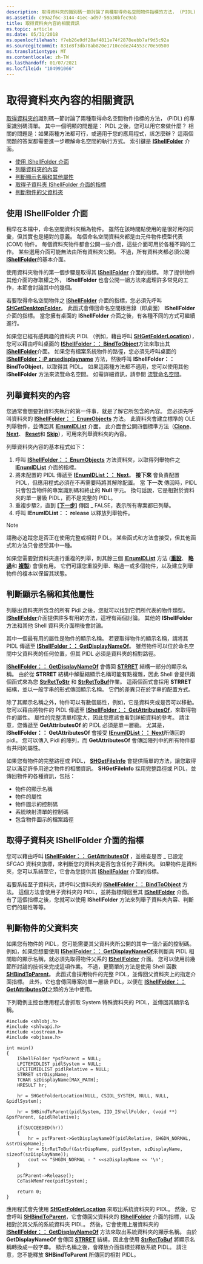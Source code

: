 ```yaml
---
description: 取得資料夾的識別碼一節討論了兩種取得命名空間物件指標的方法， (PIDL) 的專案識別碼清單。
ms.assetid: c99a2f6c-3144-41ec-ad97-59a30bfec9ab
title: 取得資料夾內容的相關資訊
ms.topic: article
ms.date: 05/31/2018
ms.openlocfilehash: f7eb26e9df28af4811e74f2878eebb7af9d5c92a
ms.sourcegitcommit: 831e8f3db78ab820e1710cede244553c70e50500
ms.translationtype: MT
ms.contentlocale: zh-TW
ms.lasthandoff: 01/07/2021
ms.locfileid: "104991066"
---
```

# <a name="getting-information-about-the-contents-of-a-folder"></a>取得資料夾內容的相關資訊

[取得資料夾的](folder-id.md)識別碼一節討論了兩種取得命名空間物件指標的方法， (PIDL) 的專案識別碼清單。 其中一個明顯的問題是： PIDL 之後，您可以用它來做什麼？ 相關的問題是：如果兩種方法都可行，或適用于您的應用程式，該怎麼辦？ 這兩個問題的答案都需要進一步瞭解命名空間的執行方式。 索引鍵是 [**IShellFolder**](/windows/win32/api/shobjidl_core/nn-shobjidl_core-ishellfolder) 介面。

-   [使用 IShellFolder 介面](#using-the-ishellfolder-interface)
-   [列舉資料夾的內容](#enumerating-the-contents-of-a-folder)
-   [判斷顯示名稱和其他屬性](#determining-display-names-and-other-properties)
-   [取得子資料夾 IShellFolder 介面的指標](#getting-a-pointer-to-a-subfolders-ishellfolder-interface)
-   [判斷物件的父資料夾](#determining-an-objects-parent-folder)

## <a name="using-the-ishellfolder-interface"></a>使用 IShellFolder 介面

稍早在本檔中，命名空間資料夾稱為物件。 雖然在該時間點使用的是很好用的詞彙，但其實也是絕對的意義。 每個命名空間資料夾都是由元件物件模型代表 (COM) 物件。 每個資料夾物件都會公開一些介面，這些介面可用於各種不同的工作。 某些選用介面可能無法由所有資料夾公開。 不過，所有資料夾都必須公開 [**IShellFolder**](/windows/win32/api/shobjidl_core/nn-shobjidl_core-ishellfolder)的基本介面。

使用資料夾物件的第一個步驟是取得其 [**IShellFolder**](/windows/win32/api/shobjidl_core/nn-shobjidl_core-ishellfolder) 介面的指標。 除了提供物件其他介面的存取權之外， **IShellFolder** 也會公開一組方法來處理許多常見的工作，本節會討論其中的幾個。

若要取得命名空間物件之 [**IShellFolder**](/windows/win32/api/shobjidl_core/nn-shobjidl_core-ishellfolder) 介面的指標，您必須先呼叫 [**SHGetDesktopFolder**](/windows/desktop/api/shlobj_core/nf-shlobj_core-shgetdesktopfolder)。 此函式會傳回命名空間根目錄（即桌面） **IShellFolder** 介面的指標。 當您擁有桌面的 **IShellFolder** 介面之後，有各種不同的方式可繼續進行。

如果您已經有感興趣的資料夾 PIDL （例如，藉由呼叫 [**SHGetFolderLocation**](/windows/desktop/api/shlobj_core/nf-shlobj_core-shgetfolderlocation)），您可以藉由呼叫桌面的 [**IShellFolder：： BindToObject**](/windows/desktop/api/shobjidl_core/nf-shobjidl_core-ishellfolder-bindtoobject)方法來取出其 [**IShellFolder**](/windows/win32/api/shobjidl_core/nn-shobjidl_core-ishellfolder)介面。 如果您有檔案系統物件的路徑，您必須先呼叫桌面的 [**IShellFolder：:P arsedisplayname**](/windows/desktop/api/shobjidl_core/nf-shobjidl_core-ishellfolder-parsedisplayname) 方法，然後呼叫 **IShellFolder：： BindToObject**，以取得其 PIDL。 如果這兩種方法都不適用，您可以使用其他 **IShellFolder** 方法來流覽命名空間。 如需詳細資訊，請參閱 [流覽命名空間](navigate.md)。

## <a name="enumerating-the-contents-of-a-folder"></a>列舉資料夾的內容

您通常會想要對資料夾執行的第一件事，就是了解它所包含的內容。 您必須先呼叫資料夾的 [**IShellFolder：： EnumObjects**](/windows/desktop/api/shobjidl_core/nf-shobjidl_core-ishellfolder-enumobjects) 方法。 此資料夾會建立標準的 OLE 列舉物件，並傳回其 [**IEnumIDList**](/windows/desktop/api/shobjidl_core/nn-shobjidl_core-ienumidlist) 介面。 此介面會公開四個標準方法（[**Clone**](/windows/desktop/api/shobjidl_core/nf-shobjidl_core-ienumidlist-clone)、 [**Next**](/windows/desktop/api/shobjidl_core/nf-shobjidl_core-ienumidlist-next)、 [**Reset**](/windows/desktop/api/shobjidl_core/nf-shobjidl_core-ienumidlist-reset)和 [**Skip**](/windows/desktop/api/shobjidl_core/nf-shobjidl_core-ienumidlist-skip)），可用來列舉資料夾的內容。

列舉資料夾內容的基本程式如下：

1.  呼叫 [**IShellFolder：： EnumObjects**](/windows/desktop/api/shobjidl_core/nf-shobjidl_core-ishellfolder-enumobjects) 方法資料夾，以取得列舉物件之 [**IEnumIDList**](/windows/desktop/api/shobjidl_core/nn-shobjidl_core-ienumidlist) 介面的指標。
2.  將未配置的 PIDL 傳遞至 [**IEnumIDList：： Next**](/windows/desktop/api/shobjidl_core/nf-shobjidl_core-ienumidlist-next)。 **接下來** 會負責配置 PIDL，但應用程式必須在不再需要時將其解除配置。 當 **下一次** 傳回時，PIDL 只會包含物件的專案識別碼和終止的 **Null** 字元。 換句話說，它是相對於資料夾的單一層級 PIDL，而不是完整的 PIDL。
3.  重複步驟2，直到 [**[下一步]**](/windows/desktop/api/shobjidl_core/nf-shobjidl_core-ienumidlist-next) 傳回 \_ FALSE，表示所有專案都已列舉。
4.  呼叫 **IEnumIDList：： release** 以釋放列舉物件。

> [!Note]  
> 請務必追蹤您是否正在使用完整或相對 PIDL。 某些函式和方法會接受，但其他函式和方法只會接受其中一種。

 

如果您需要對資料夾進行重複的列舉，則其餘三個 [**IEnumIDList**](/windows/desktop/api/shobjidl_core/nn-shobjidl_core-ienumidlist) 方法 ([**重設**](/windows/desktop/api/shobjidl_core/nf-shobjidl_core-ienumidlist-reset)、 [**略過**](/windows/desktop/api/shobjidl_core/nf-shobjidl_core-ienumidlist-skip)和 [**複製**](/windows/desktop/api/shobjidl_core/nf-shobjidl_core-ienumidlist-clone)) 會很有用。 它們可讓您重設列舉、略過一或多個物件，以及建立列舉物件的複本以保留其狀態。

## <a name="determining-display-names-and-other-properties"></a>判斷顯示名稱和其他屬性

列舉出資料夾所包含的所有 Pidl 之後，您就可以找到它們所代表的物件類型。 [**IShellFolder**](/windows/win32/api/shobjidl_core/nn-shobjidl_core-ishellfolder)介面提供許多有用的方法，這裡有兩個討論。 其他的 **IShellFolder** 方法和其他 Shell 資料夾介面稍後會討論。

其中一個最有用的屬性是物件的顯示名稱。 若要取得物件的顯示名稱，請將其 PIDL 傳遞至 [**IShellFolder：： GetDisplayNameOf**](/windows/desktop/api/shobjidl_core/nf-shobjidl_core-ishellfolder-getdisplaynameof)。 雖然物件可以位於命名空間中父資料夾的任何位置，但其 PIDL 必須是資料夾的相對路徑。

[**IShellFolder：： GetDisplayNameOf**](/windows/desktop/api/shobjidl_core/nf-shobjidl_core-ishellfolder-getdisplaynameof) 會傳回 [**STRRET**](/windows/desktop/api/Shtypes/ns-shtypes-strret) 結構一部分的顯示名稱。 由於從 **STRRET** 結構中解壓縮顯示名稱可能有點複雜，因此 Shell 會提供兩個函式來為您 [**StrRetToStr**](/windows/desktop/api/Shlwapi/nf-shlwapi-strrettostra) 和 [**StrRetToBuf**](/windows/desktop/api/Shlwapi/nf-shlwapi-strrettobufa)作業。 這兩個函式會採用 **STRRET** 結構，並以一般字串的形式傳回顯示名稱。 它們的差異只在於字串的配置方式。

除了其顯示名稱之外，物件可以有數個屬性，例如，它是資料夾或是否可以移動。 您可以藉由將物件的 PIDL 傳遞至 [**IShellFolder：： GetAttributesOf**](/windows/desktop/api/shobjidl_core/nf-shobjidl_core-ishellfolder-getattributesof)，來取得物件的屬性。 屬性的完整清單相當大，因此您應該會看到詳細資料的參考。 請注意，您傳遞至 **GetAttributesOf** 的 PIDL 必須是單一層級。 尤其是， **IShellFolder：： GetAttributesOf** 會接受 [**IEnumIDList：： Next**](/windows/desktop/api/shobjidl_core/nf-shobjidl_core-ienumidlist-next)所傳回的 pidl。 您可以傳入 Pidl 的陣列，而 **GetAttributesOf** 會傳回陣列中的所有物件都有共同的屬性。

如果您有物件的完整路徑或 PIDL， [**SHGetFileInfo**](/windows/desktop/api/Shellapi/nf-shellapi-shgetfileinfoa) 會提供簡單的方法，讓您取得足以滿足許多用途之物件的相關資訊。 **SHGetFileInfo** 採用完整路徑或 PIDL，並傳回物件的各種資訊，包括：

-   物件的顯示名稱
-   物件的屬性
-   物件圖示的控制碼
-   系統映射清單的控制碼
-   包含物件圖示的檔案路徑

## <a name="getting-a-pointer-to-a-subfolders-ishellfolder-interface"></a>取得子資料夾 IShellFolder 介面的指標

您可以藉由呼叫 [**IShellFolder：： GetAttributesOf**](/windows/desktop/api/shobjidl_core/nf-shobjidl_core-ishellfolder-getattributesof) ，並檢查是否 \_ 已設定 SFGAO 資料夾旗標，來判斷您的資料夾是否包含任何子資料夾。 如果物件是資料夾，您可以系結至它，它會為您提供其 [**IShellFolder**](/windows/win32/api/shobjidl_core/nn-shobjidl_core-ishellfolder) 介面的指標。

若要系結至子資料夾，請呼叫父資料夾的 [**IShellFolder：： BindToObject**](/windows/desktop/api/shobjidl_core/nf-shobjidl_core-ishellfolder-bindtoobject) 方法。 這個方法會使用子資料夾的 PIDL，並將指標傳回至其 [**IShellFolder**](/windows/win32/api/shobjidl_core/nn-shobjidl_core-ishellfolder) 介面。 有了這個指標之後，您就可以使用 **IShellFolder** 方法來列舉子資料夾內容、判斷它們的屬性等等。

## <a name="determining-an-objects-parent-folder"></a>判斷物件的父資料夾

如果您有物件的 PIDL，您可能需要其父資料夾所公開的其中一個介面的控制碼。 例如，如果您想要使用 [**IShellFolder：： GetDisplayNameOf**](/windows/desktop/api/shobjidl_core/nf-shobjidl_core-ishellfolder-getdisplaynameof)來判斷與 PIDL 相關聯的顯示名稱，就必須先取得物件父系的 [**IShellFolder**](/windows/win32/api/shobjidl_core/nn-shobjidl_core-ishellfolder) 介面。 您可以使用前幾節所討論的技術來完成這項作業。 不過，更簡單的方法是使用 Shell 函數 [**SHBindToParent**](/windows/desktop/api/shlobj_core/nf-shlobj_core-shbindtoparent)。 此函式會採用物件的完整 PIDL，並傳回父資料夾上的指定介面指標。 此外，它也會傳回專案的單一層級 PIDL，以便在 [**IShellFolder：： GetAttributesOf**](/windows/desktop/api/shobjidl_core/nf-shobjidl_core-ishellfolder-getattributesof)之類的方法中使用。

下列範例主控台應用程式會抓取 System 特殊資料夾的 PIDL，並傳回其顯示名稱。


```
#include <shlobj.h>
#include <shlwapi.h>
#include <iostream.h>
#include <objbase.h>

int main()
{
    IShellFolder *psfParent = NULL;
    LPITEMIDLIST pidlSystem = NULL;
    LPCITEMIDLIST pidlRelative = NULL;
    STRRET strDispName;
    TCHAR szDisplayName[MAX_PATH];
    HRESULT hr;

    hr = SHGetFolderLocation(NULL, CSIDL_SYSTEM, NULL, NULL, &pidlSystem);

    hr = SHBindToParent(pidlSystem, IID_IShellFolder, (void **) &psfParent, &pidlRelative);

    if(SUCCEEDED(hr))
    {
        hr = psfParent->GetDisplayNameOf(pidlRelative, SHGDN_NORMAL, &strDispName);
        hr = StrRetToBuf(&strDispName, pidlSystem, szDisplayName, sizeof(szDisplayName));
        cout << "SHGDN_NORMAL - " <<szDisplayName << '\n';
    }

    psfParent->Release();
    CoTaskMemFree(pidlSystem);

    return 0;
}
```



應用程式會先使用 [**SHGetFolderLocation**](/windows/desktop/api/shlobj_core/nf-shlobj_core-shgetfolderlocation) 來取出系統資料夾的 PIDL。 然後，它會呼叫 [**SHBindToParent**](/windows/desktop/api/shlobj_core/nf-shlobj_core-shbindtoparent)，它會傳回父資料夾的 [**IShellFolder**](/windows/win32/api/shobjidl_core/nn-shobjidl_core-ishellfolder) 介面的指標，以及相對於其父系的系統資料夾 PIDL。 然後，它會使用上層資料夾的 [**IShellFolder：： GetDisplayNameOf**](/windows/desktop/api/shobjidl_core/nf-shobjidl_core-ishellfolder-getdisplaynameof) 方法來取出系統資料夾的顯示名稱。 由於 **GetDisplayNameOf** 會傳回 [**STRRET**](/windows/desktop/api/Shtypes/ns-shtypes-strret) 結構，因此會使用 [**StrRetToBuf**](/windows/desktop/api/Shlwapi/nf-shlwapi-strrettobufa) 將顯示名稱轉換成一般字串。 顯示名稱之後，會釋放介面指標並釋放系統 PIDL。 請注意，您不能釋放 **SHBindToParent** 所傳回的相對 PIDL。

 

 
